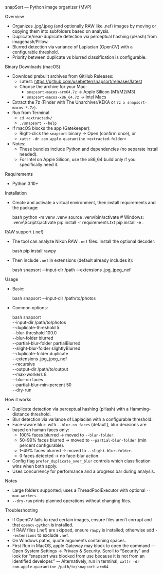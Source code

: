 snapSort — Python image organizer (MVP)

Overview
- Organizes .jpg/.jpeg (and optionally RAW like .nef) images by moving or copying them into subfolders based on analysis.
- Duplicate/near-duplicate detection via perceptual hashing (pHash) from imagehash/Pillow.
- Blurred detection via variance of Laplacian (OpenCV) with a configurable threshold.
- Priority between duplicate vs blurred classification is configurable.

Binary Downloads (macOS)
- Download prebuilt archives from GitHub Releases:
  - Latest: https://github.com/usebetter/snapsort/releases/latest
  - Choose the archive for your Mac:
    - `snapsort-macos-arm64.7z` → Apple Silicon (M1/M2/M3)
    - `snapsort-macos-x86_64.7z` → Intel Macs
- Extract the 7z (Finder with The Unarchiver/KEKA or `7z x snapsort-macos-*.7z`).
- Run from Terminal:
  - `cd <extracted>/`
  - `./snapsort --help`
- If macOS blocks the app (Gatekeeper):
  - Right-click the `snapsort` binary → Open (confirm once), or
  - `xattr -dr com.apple.quarantine <extracted-folder>`
- Notes:
  - These bundles include Python and dependencies (no separate install needed).
  - For Intel on Apple Silicon, use the x86_64 build only if you specifically need it.

Requirements
- Python 3.10+

Installation
- Create and activate a virtual environment, then install requirements and the package:

  bash
  python -m venv .venv
  source .venv/bin/activate  # Windows: .venv\Scripts\activate
  pip install -r requirements.txt
  pip install -e .

RAW support (.nef)
- The tool can analyze Nikon RAW `.nef` files. Install the optional decoder:

  bash
  pip install rawpy

- Then include `.nef` in extensions (default already includes it):

  bash
  snapsort --input-dir /path --extensions .jpg,.jpeg,.nef

Usage
- Basic:

  bash
  snapsort --input-dir /path/to/photos

- Common options:

  bash
  snapsort \
    --input-dir /path/to/photos \
    --duplicate-threshold 5 \
    --blur-threshold 100.0 \
    --blur-folder blurred \
    --partial-blur-folder partialBlurred \
    --slight-blur-folder slightlyBlurred \
    --duplicate-folder duplicate \
    --extensions .jpg,.jpeg,.nef \
    --recursive \
    --output-dir /path/to/output \
    --max-workers 8 \
    --blur-on faces \
    --partial-blur-min-percent 50 \
    --dry-run

How it works
- Duplicate detection via perceptual hashing (pHash) with a Hamming-distance threshold.
- Blur detection via variance of Laplacian with a configurable threshold.
- Face-aware blur: with `--blur-on faces` (default), blur decisions are based on human faces only:
  - 100% faces blurred → moved to `--blur-folder`.
  - 50–99% faces blurred → moved to `--partial-blur-folder` (min percent configurable).
  - 1–49% faces blurred → moved to `--slight-blur-folder`.
  - 0 faces detected → no face-blur action.
- Config flag `prefer_duplicate_over_blur` controls which classification wins when both apply.
- Uses concurrency for performance and a progress bar during analysis.

Notes
- Large folders supported; uses a ThreadPoolExecutor with optional `--max-workers`.
- `--dry-run` prints planned operations without changing files.

Troubleshooting
- If OpenCV fails to read certain images, ensure files aren’t corrupt and that `opencv-python` is installed.
- If RAW files (.nef) are skipped, ensure `rawpy` is installed; otherwise add `--extensions` to exclude `.nef`.
- On Windows paths, quote arguments containing spaces.
- First Run in MacOS,  apple Gateway may block to open the command
--   Open System Settings → Privacy & Security. Scroll to  “Security” and look for “snapsort was blocked from use because it is not from an identified developer.”
-- Alternatively, run in terminal, ```xattr -dr com.apple.quarantine /path/to/snapsort-arm64```. 